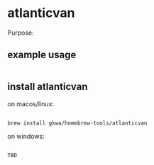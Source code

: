 # atlanticvan

Purpose:


## example usage

```bash


```

## install atlanticvan


on macos/linux:
```bash

brew install gkwa/homebrew-tools/atlanticvan

```


on windows:

```powershell

TBD

```
